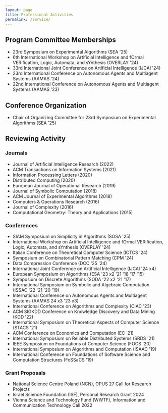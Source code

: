```yaml
---
layout: page
title: Professional Activities
permalink: /service/
---
```




## Program Committee Memberships
- 23rd Symposium on Experimental Algorithms (SEA '25)
- 6th International Workshop on Artificial Intelligence and fOrmal VERification, Logic, Automata, and sYnthesis (OVERLAY '24)
- 33rd International Joint Conference on Artificial Intelligence (IJCAI '24)
- 23rd International Conference on Autonomous Agents and Multiagent Systems (AAMAS '24)
- 22nd International Conference on Autonomous Agents and Multiagent Systems (AAMAS '23)


## Conference Organization
- Chair of Organizing Committee for 23rd Symposium on Experimental Algorithms (SEA '25)


## Reviewing Activity

### Journals
- Journal of Artificial Intelligence Research (2022)
- ACM Transactions on Information Systems (2021)
- Information Processing Letters (2020)
- Distributed Computing (2020)
- European Journal of Operational Research (2019)
- Journal of Symbolic Computation (2018)
- ACM Journal of Experimental Algorithms (2018)
- Computers & Operations Research (2016)
- Journal of Complexity (2016)
- Computational Geometry: Theory and Applications (2015)

### Conferences
- SIAM Symposium on Simplicity in Algorithms (SOSA '25)
- International Workshop on Artificial Intelligence and fOrmal VERification, Logic, Automata, and sYnthesis (OVERLAY '24)
-  Italian Conference on Theoretical Computer Science (ICTCS '24)
- Symposium on Combinatorial Pattern Matching (CPM '24) 
- Data Compression Conference (DCC '25 '24)
- International Joint Conference on Artificial Intelligence (IJCAI '24 x4)
- European Symposium on Algorithms (ESA '23 x2 '21 '18 '17 '15)
- Symposium on Discrete Algorithms (SODA '22 x2 '21 '17)
- International Symposium on Symbolic and Algebraic Computation (ISSAC '22 '21 '20 '19)
- International Conference on Autonomous Agents and Multiagent Systems (AAMAS 24 x3 '23 x3)
- International Conference on Algorithms and Complexity (CIAC '23)
- ACM SIGKDD Conference on Knowledge Discovery and Data Mining (KDD '22)
- International Symposium on Theoretical Aspects of Computer Science (STACS '21)
- ACM Conference on Economics and Computation (EC '21)
- International Symposium on Reliable Distributed Systems (SRDS '21)
- IEEE Symposium on Foundations of Computer Science (FOCS '20)
- International Symposium on Algorithms and Computation (ISAAC '19)
- International Conference on Foundations of Software Science and Computation Structures (FoSSaCS '19)

### Grant Proposals
- National Science Centre Poland (NCN), OPUS 27 Call for Research Projects
- Israel Science Foundation (ISF), Personal Research Grant 2024
- Vienna Science and Technology Fund (WWTF), Information and Communication Technology Call 2022

